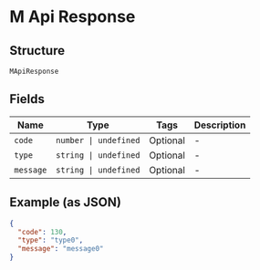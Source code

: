 
# M Api Response

## Structure

`MApiResponse`

## Fields

| Name | Type | Tags | Description |
|  --- | --- | --- | --- |
| `code` | `number \| undefined` | Optional | - |
| `type` | `string \| undefined` | Optional | - |
| `message` | `string \| undefined` | Optional | - |

## Example (as JSON)

```json
{
  "code": 130,
  "type": "type0",
  "message": "message0"
}
```

